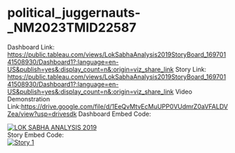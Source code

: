 # political_juggernauts-_NM2023TMID22587
Dashboard Link: https://public.tableau.com/views/LokSabhaAnalysis2019StoryBoard_16970141508930/Dashboard1?:language=en-US&publish=yes&:display_count=n&:origin=viz_share_link
Story Link: https://public.tableau.com/views/LokSabhaAnalysis2019StoryBoard_16970141508930/Dashboard1?:language=en-US&publish=yes&:display_count=n&:origin=viz_share_link
Video Demonstration Link:https://drive.google.com/file/d/1EeQvMtvEcMuUPP0VUdmrZ0aVFALDVZea/view?usp=drivesdk
Dashboard Embed Code:<div class='tableauPlaceholder' id='viz1697085088750' style='position: relative'><noscript><a href='#'><img alt='LOK SABHA ANALYSIS 2019 ' src='https:&#47;&#47;public.tableau.com&#47;static&#47;images&#47;Lo&#47;LokSabhaAnalysis2019StoryBoard_16970141508930&#47;Dashboard1&#47;1_rss.png' style='border: none' /></a></noscript><object class='tableauViz'  style='display:none;'><param name='host_url' value='https%3A%2F%2Fpublic.tableau.com%2F' /> <param name='embed_code_version' value='3' /> <param name='site_root' value='' /><param name='name' value='LokSabhaAnalysis2019StoryBoard_16970141508930&#47;Dashboard1' /><param name='tabs' value='no' /><param name='toolbar' value='yes' /><param name='static_image' value='https:&#47;&#47;public.tableau.com&#47;static&#47;images&#47;Lo&#47;LokSabhaAnalysis2019StoryBoard_16970141508930&#47;Dashboard1&#47;1.png' /> <param name='animate_transition' value='yes' /><param name='display_static_image' value='yes' /><param name='display_spinner' value='yes' /><param name='display_overlay' value='yes' /><param name='display_count' value='yes' /><param name='language' value='en-US' /><param name='filter' value='publish=yes' /></object></div>                <script type='text/javascript'>                    var divElement = document.getElementById('viz1697085088750');                    var vizElement = divElement.getElementsByTagName('object')[0];                    vizElement.style.minWidth='1400px';vizElement.style.maxWidth='1500px';vizElement.style.width='100%';vizElement.style.minHeight='827px';vizElement.style.maxHeight='1227px';vizElement.style.height=(divElement.offsetWidth*0.75)+'px';                    var scriptElement = document.createElement('script');                    scriptElement.src = 'https://public.tableau.com/javascripts/api/viz_v1.js';                    vizElement.parentNode.insertBefore(scriptElement, vizElement);                </script>
Story Embed Code:<div class='tableauPlaceholder' id='viz1697085698252' style='position: relative'><noscript><a href='#'><img alt='Story 1 ' src='https:&#47;&#47;public.tableau.com&#47;static&#47;images&#47;Lo&#47;LokSabhaAnalysis2019StoryBoard_16970141508930&#47;Story1&#47;1_rss.png' style='border: none' /></a></noscript><object class='tableauViz'  style='display:none;'><param name='host_url' value='https%3A%2F%2Fpublic.tableau.com%2F' /> <param name='embed_code_version' value='3' /> <param name='site_root' value='' /><param name='name' value='LokSabhaAnalysis2019StoryBoard_16970141508930&#47;Story1' /><param name='tabs' value='no' /><param name='toolbar' value='yes' /><param name='static_image' value='https:&#47;&#47;public.tableau.com&#47;static&#47;images&#47;Lo&#47;LokSabhaAnalysis2019StoryBoard_16970141508930&#47;Story1&#47;1.png' /> <param name='animate_transition' value='yes' /><param name='display_static_image' value='yes' /><param name='display_spinner' value='yes' /><param name='display_overlay' value='yes' /><param name='display_count' value='yes' /><param name='language' value='en-US' /><param name='filter' value='publish=yes' /></object></div>                <script type='text/javascript'>                    var divElement = document.getElementById('viz1697085698252');                    var vizElement = divElement.getElementsByTagName('object')[0];                    vizElement.style.width='1016px';vizElement.style.height='991px';                    var scriptElement = document.createElement('script');                    scriptElement.src = 'https://public.tableau.com/javascripts/api/viz_v1.js';                    vizElement.parentNode.insertBefore(scriptElement, vizElement);                </script>
